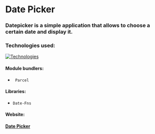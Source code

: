 # Date Picker

### Datepicker is a simple application that allows to choose a certain date and display it.


### Technologies used:

[![Technologies](https://skillicons.dev/icons?i=html,css,js)](https://skillicons.dev)

#### Module bundlers:
- ` Parcel`

#### Libraries: 
- `Date-Fns`

#### Website:

#### [Date Picker](https://rafalgrzenia.github.io/Date-Picker/)